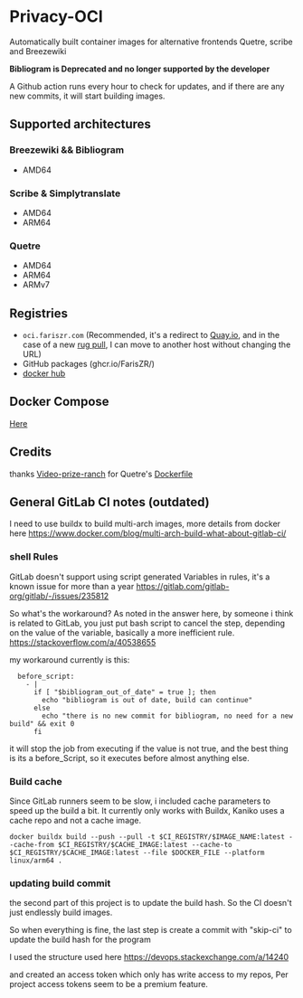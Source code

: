 # Privacy-OCI
Automatically built container images for alternative frontends Quetre, scribe and Breezewiki

**Bibliogram is Deprecated and no longer supported by the developer**

A Github action runs every hour to check for updates, and if there are any new commits, it will start building images.

## Supported architectures

### Breezewiki && Bibliogram
- AMD64

### Scribe & Simplytranslate
- AMD64
- ARM64

### Quetre
- AMD64
- ARM64
- ARMv7

## Registries 
- `oci.fariszr.com` (Recommended, it's a redirect to [Quay.io](https://quay.io), and in the case of a new [rug pull](https://httptoolkit.com/blog/docker-image-registry-facade/), I can move to another host without changing the URL)
- GitHub packages (ghcr.io/FarisZR/)
- [docker hub](https://hub.docker.com/r/fariszr/)

## Docker Compose
[Here](docker-compose.yml)

## Credits
thanks [Video-prize-ranch](https://codeberg.org/video-prize-ranch) for Quetre's [Dockerfile](https://codeberg.org/video-prize-ranch/images/src/commit/f3b17cb5925d50083b6321a3cf47c6520a1174d0/quetre/Dockerfile)

## General GitLab CI notes (outdated)

I need to use buildx to build multi-arch images,
more details from docker here
https://www.docker.com/blog/multi-arch-build-what-about-gitlab-ci/

### shell Rules

GitLab doesn't support using script generated Variables in rules,
it's a known issue for more than a year
https://gitlab.com/gitlab-org/gitlab/-/issues/235812

So what's the workaround?
As noted in the answer here, by someone i think is related to GitLab, you just put bash script to cancel the step,
depending on the value of the variable, basically a more inefficient rule.
https://stackoverflow.com/a/40538655

my workaround currently is this:
```
  before_script:
    - |
      if [ "$bibliogram_out_of_date" = true ]; then
        echo "bibliogram is out of date, build can continue"
      else
        echo "there is no new commit for bibliogram, no need for a new build" && exit 0
      fi
```

it will stop the job from executing if the value is not true, and the best thing is its a before_Script, so it executes before almost anything else.

### Build cache

Since GitLab runners seem to be slow, i included cache parameters to speed up the build a bit.
It currently only works with Buildx, Kaniko uses a cache repo and not a cache image.
```
docker buildx build --push --pull -t $CI_REGISTRY/$IMAGE_NAME:latest --cache-from $CI_REGISTRY/$CACHE_IMAGE:latest --cache-to $CI_REGISTRY/$CACHE_IMAGE:latest --file $DOCKER_FILE --platform linux/arm64 .
```

### updating build commit
the second part of this project is to update the build hash.
So the CI doesn't just endlessly build images.

So when everything is fine, the last step is create a commit with "skip-ci" to update the build hash for the program

I used the structure used here
https://devops.stackexchange.com/a/14240

and created an access token which only has write access to my repos, Per project access tokens seem to be a premium feature.

